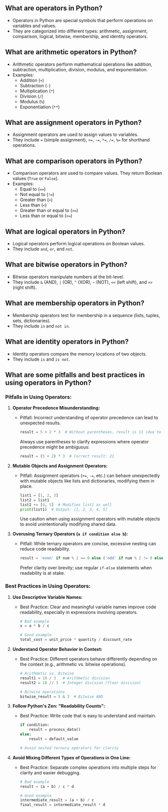 ## What are operators in Python?
- Operators in Python are special symbols that perform operations on variables and values.
- They are categorized into different types: arithmetic, assignment, comparison, logical, bitwise, membership, and identity operators.

## What are arithmetic operators in Python?
- Arithmetic operators perform mathematical operations like addition, subtraction, multiplication, division, modulus, and exponentiation.
- Examples:
  - Addition (`+`)
  - Subtraction (`-`)
  - Multiplication (`*`)
  - Division (`/`)
  - Modulus (`%`)
  - Exponentiation (`**`)

## What are assignment operators in Python?
- Assignment operators are used to assign values to variables.
- They include `=` (simple assignment), `+=`, `-=`, `*=`, `/=`, `%=` for shorthand operations.

## What are comparison operators in Python?
- Comparison operators are used to compare values. They return Boolean values (`True` or `False`).
- Examples:
  - Equal to (`==`)
  - Not equal to (`!=`)
  - Greater than (`>`)
  - Less than (`<`)
  - Greater than or equal to (`>=`)
  - Less than or equal to (`<=`)

## What are logical operators in Python?
- Logical operators perform logical operations on Boolean values.
- They include `and`, `or`, and `not`.

## What are bitwise operators in Python?
- Bitwise operators manipulate numbers at the bit-level.
- They include `&` (AND), `|` (OR), `^` (XOR), `~` (NOT), `<<` (left shift), and `>>` (right shift).

## What are membership operators in Python?
- Membership operators test for membership in a sequence (lists, tuples, sets, dictionaries).
- They include `in` and `not in`.

## What are identity operators in Python?
- Identity operators compare the memory locations of two objects.
- They include `is` and `is not`.

## What are some pitfalls and best practices in using operators in Python?
### Pitfalls in Using Operators:
1. **Operator Precedence Misunderstanding:**
   - Pitfall: Incorrect understanding of operator precedence can lead to unexpected results.
     ```python
     result = 5 + 2 * 3  # Without parentheses, result is 11 (due to multiplication first)
     ```
     Always use parentheses to clarify expressions where operator precedence might be ambiguous:
     ```python
     result = (5 + 2) * 3  # Correct result: 21
     ```

2. **Mutable Objects and Assignment Operators:**
   - Pitfall: Assignment operators (`+=`, `-=`, etc.) can behave unexpectedly with mutable objects like lists and dictionaries, modifying them in place.
     ```python
     list1 = [1, 2, 3]
     list2 = list1
     list2 += [4, 5]  # Modifies list1 as well
     print(list1)  # Output: [1, 2, 3, 4, 5]
     ```
     Use caution when using assignment operators with mutable objects to avoid unintentionally modifying shared data.

3. **Overusing Ternary Operators (`a if condition else b`):**
   - Pitfall: While ternary operators are concise, excessive nesting can reduce code readability.
     ```python
     result = 'even' if num % 2 == 0 else ('odd' if num % 2 != 0 else 'invalid')  # Complex and less readable
     ```
     Prefer clarity over brevity; use regular `if-else` statements when readability is at stake.

### Best Practices in Using Operators:
1. **Use Descriptive Variable Names:**
   - Best Practice: Clear and meaningful variable names improve code readability, especially in expressions involving operators.
     ```python
     # Bad example
     x = a * b / c

     # Good example
     total_cost = unit_price * quantity / discount_rate
     ```

2. **Understand Operator Behavior in Context:**
   - Best Practice: Different operators behave differently depending on the context (e.g., arithmetic vs. bitwise operations).
     ```python
     # Arithmetic vs. Bitwise
     result1 = 10 / 3   # Arithmetic division
     result2 = 10 // 3  # Integer division (floor division)

     # Bitwise operations
     bitwise_result = 5 & 3  # Bitwise AND
     ```

3. **Follow Python's Zen: "Readability Counts":**
   - Best Practice: Write code that is easy to understand and maintain.
     ```python
     if condition:
         result = process_data()
     else:
         result = default_value

     # Avoid nested ternary operators for clarity
     ```

4. **Avoid Mixing Different Types of Operations in One Line:**
   - Best Practice: Separate complex operations into multiple steps for clarity and easier debugging.
     ```python
     # Bad example
     result = (a + b) / c * d

     # Good example
     intermediate_result = (a + b) / c
     final_result = intermediate_result * d
     ```
